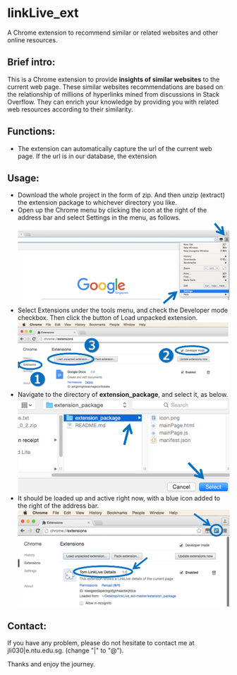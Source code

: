 # linkLive_ext
A Chrome extension to recommend similar or related websites and other online resources.

## Brief intro:
This is a Chrome extension to provide **insights of similar websites** to the current web page.
These similar websites recommendations are based on the relationship of millions of hyperlinks mined from discussions in Stack Overflow. They can enrich your knowledge by providing you with related web resources according to their similarity.

## Functions:
* The extension can automatically capture the url of the current web page. If the url is in our database, the extension 

## Usage:
* Download the whole project in the form of zip. And then unzip (extract) the extension package to whichever directory you like.
* Open up the Chrome menu by clicking the icon at the right of the address bar and select Settings in the menu, as follows.
![alt tag](https://raw.githubusercontent.com/tomhanlei/linkLive_ext/master/2.png)
* Select Extensions under the tools menu, and check the Developer mode checkbox. Then click the button of Load unpacked extension.
![alt tag](https://raw.githubusercontent.com/tomhanlei/linkLive_ext/master/3.png)
* Navigate to the directory of **extension_package**, and select it, as below.
![alt tag](https://raw.githubusercontent.com/tomhanlei/linkLive_ext/master/4.png)
* It should be loaded up and active right now, with a blue icon added to the right of the address bar.
![alt tag](https://raw.githubusercontent.com/tomhanlei/linkLive_ext/master/5.png)

## Contact:
If you have any problem, please do not hesitate to contact me at jli030|e.ntu.edu.sg. (change "|" to "@").

Thanks and enjoy the journey.
